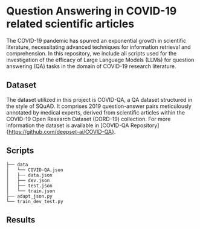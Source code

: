 # Question Answering in COVID-19 related scientific articles
The COVID-19 pandemic has spurred an exponential growth in scientific literature, necessitating advanced techniques for information retrieval and comprehension. In this repository, we include all scripts used for the investigation of the efficacy of Large Language Models (LLMs) for question answering (QA) tasks in the domain of COVID-19 research literature. 

## Dataset
The dataset utilized in this project is COVID-QA, a QA dataset structured in the style of SQuAD. It comprises 2019 question-answer pairs meticulously annotated by medical experts, derived from scientific articles within the COVID-19 Open Research Dataset (CORD-19) collection. For more information the dataset is available in [COVID-QA Repository]{https://github.com/deepset-ai/COVID-QA}.

## Scripts
                                                               
    ├── data                                                           
    │   └── COVID-QA.json                                          
    │   ├── data.json                                       
    │   ├── dev.json   
    │   ├── test.json   
    │   └── train.json                                          
    ├── adapt_json.py
    └── train_dev_test.py                                                    

## Results
